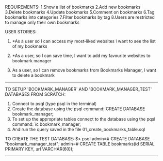 
REQUIREMENTS:
1.Show a list of bookmarks
2.Add new bookmarks
3.Delete bookmarks
4.Update bookmarks
5.Comment on bookmarks
6.Tag bookmarks into categories
7.Filter bookmarks by tag
8.Users are restricted to manage only their own bookmarks



USER STORIES:

1. *As a user
   so I can access my most-liked websites
   I want to see the list of my bookmarks

2. *As a user,
   so I can save time,
   I want to add my favourite websites to bookmark manager 
 
3.  As a user,
    so I can remove bookmarks from Bookmarks Manager,
    I want to delete a bookmark




____________________________________
TO SETUP 'BOOKMARK_MANAGER' AND 'BOOKMARK_MANAGER_TEST' DATABASES FROM SCRATCH:
1. Connect to psql (type psql in the terminal)
2. Create the database using the psql command:
CREATE DATABASE bookmark_manager;
3. To set up the appropriate tables connect to the database using the pqsl command:
\c bookmark_manager;
4. And run the query saved in the file 01_create_bookmarks_table.sql

TO CREATE THE TEST DATABASE:
$> psql
admin=# CREATE DATABASE "bookmark_manager_test";
admin=# CREATE TABLE bookmarks(id SERIAL PRIMARY KEY, url VARCHAR(60));



____________________________________

